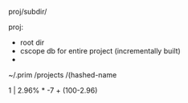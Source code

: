 



proj/subdir/





proj:
   - root dir
   - cscope db for entire project (incrementally built)
   - 

~/.prim
       /projects
                /(hashed-name



1 | 2.96% * -7 + (100-2.96)
